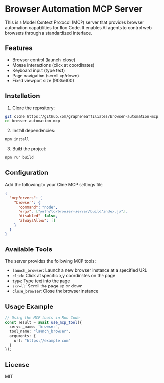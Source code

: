 # Browser Automation MCP Server

This is a Model Context Protocol (MCP) server that provides browser automation capabilities for Roo Code. It enables AI agents to control web browsers through a standardized interface.

## Features

- Browser control (launch, close)
- Mouse interactions (click at coordinates)
- Keyboard input (type text)
- Page navigation (scroll up/down)
- Fixed viewport size (900x600)

## Installation

1. Clone the repository:
```bash
git clone https://github.com/grapheneaffiliates/browser-automation-mcp.git
cd browser-automation-mcp
```

2. Install dependencies:
```bash
npm install
```

3. Build the project:
```bash
npm run build
```

## Configuration

Add the following to your Cline MCP settings file:

```json
{
  "mcpServers": {
    "browser": {
      "command": "node",
      "args": ["path/to/browser-server/build/index.js"],
      "disabled": false,
      "alwaysAllow": []
    }
  }
}
```

## Available Tools

The server provides the following MCP tools:

- `launch_browser`: Launch a new browser instance at a specified URL
- `click`: Click at specific x,y coordinates on the page
- `type`: Type text into the page
- `scroll`: Scroll the page up or down
- `close_browser`: Close the browser instance

## Usage Example

```typescript
// Using the MCP tools in Roo Code
const result = await use_mcp_tool({
  server_name: "browser",
  tool_name: "launch_browser",
  arguments: {
    url: "https://example.com"
  }
});
```

## License

MIT